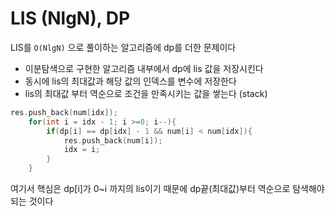 # LIS (NlgN), DP

LIS를 `O(NlgN)` 으로 풀이하는 알고리즘에 dp를 더한 문제이다<br>

- 이분탐색으로 구현한 알고리즘 내부에서 dp에 lis 값을 저장시킨다
- 동시에 lis의 최대값과 해당 값의 인덱스를 변수에 저장한다
- lis의 최대값 부터 역순으로 조건을 만족시키는 값을 쌓는다 (stack)

```C++
res.push_back(num[idx]);
    for(int i = idx - 1; i >=0; i--){
        if(dp[i] == dp[idx] - 1 && num[i] < num[idx]){
            res.push_back(num[i]);
            idx = i;
        }
    }
```
여기서 핵심은 dp[i]가 0~i 까지의 lis이기 때문에 dp끝(최대값)부터 역순으로 탐색해야되는 것이다